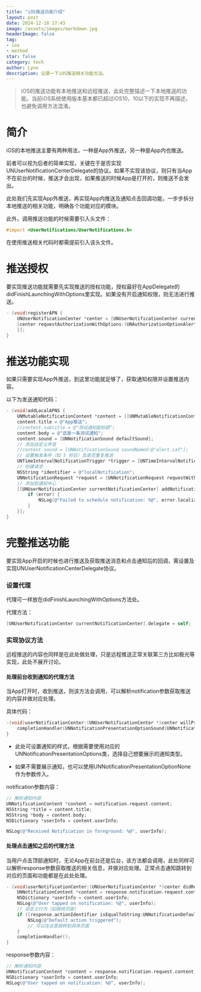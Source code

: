 ```yaml
---
title: "iOS推送功能介绍"
layout: post
date: 2024-12-18 17:43
image: /assets/images/markdown.jpg
headerImage: false
tag:
- ios
- method
star: false
category: tech
author: Lynx
description: 记录一下iOS推送相关功能方法。
---
```


> iOS的推送功能有本地推送和远程推送，此处完整描述一下本地推送的功能。当前iOS系统使用版本基本都已超过iOS10，10以下的实现不再描述，也避免调用方法混淆。



# 简介

iOS的本地推送主要有两种用法，一种是App外推送，另一种是App内也推送。

前者可以视为后者的简单实现，关键在于是否实现UNUserNotificationCenterDelegate的协议。如果不实现该协议，则只有当App不在前台的时候，推送才会出现，如果推送的时候App是打开的，则推送不会发出。

此处我们先实现App外推送，再实现App内推送及通知点击回调功能，一步步拆分本地推送的相关功能，明确各个功能对应的模块。

此外，调用推送功能的时候需要引入头文件：

~~~objective-c
#import <UserNotifications/UserNotifications.h>
~~~

在使用推送相关代码时都需提前引入该头文件。



# 推送授权

要实现推送功能就需要先实现推送的授权功能，授权最好在AppDelegate的didFinishLaunchingWithOptions里实现。如果没有开启通知权限，则无法进行推送。

~~~objective-c
- (void)registerAPN {
    UNUserNotificationCenter *center = [UNUserNotificationCenter currentNotificationCenter];
    [center requestAuthorizationWithOptions:(UNAuthorizationOptionAlert + UNAuthorizationOptionSound) completionHandler:^(BOOL granted, NSError * _Nullable error) {
    }];
}
~~~



# 推送功能实现

如果只需要实现App外推送，到这里功能就足够了，获取通知权限并设置推送内容。

以下为发送通知代码：

~~~objective-c
- (void)addLocalAPNS {
    UNMutableNotificationContent *content = [[UNMutableNotificationContent alloc] init];
    content.title = @"App推送";
    //content.subtitle = @"测试通知副标题";
    content.body = @"这是一条测试通知";
    content.sound = [UNNotificationSound defaultSound];
    // 添加自定义声音
    //content.sound = [UNNotificationSound soundNamed:@"alert.caf"];
    // 设置触发条件（如 5 秒后）及是否重复推送
    UNTimeIntervalNotificationTrigger *trigger = [UNTimeIntervalNotificationTrigger triggerWithTimeInterval:5 repeats:NO];
    // 创建请求
    NSString *identifier = @"localNotification";
    UNNotificationRequest *request = [UNNotificationRequest requestWithIdentifier:identifier content:content trigger:trigger];
    // 添加到通知中心
    [[UNUserNotificationCenter currentNotificationCenter] addNotificationRequest:request withCompletionHandler:^(NSError * _Nullable error) {
        if (error) {
            NSLog(@"Failed to schedule notification: %@", error.localizedDescription);
        }
    }];
}
~~~



# 完整推送功能

要实现App开启的时候也进行推送及获取推送消息和点击通知后的回调，需设置及实现UNUserNotificationCenterDelegate协议。

### 设置代理

代理可一样放在didFinishLaunchingWithOptions方法处。

代理方法：

~~~objective-c
[UNUserNotificationCenter currentNotificationCenter].delegate = self;
~~~



### 实现协议方法

远程推送的内容也同样是在此处做处理，只是远程推送正常关联第三方比如极光等实现，此处不展开讨论。

#### 处理前台收到通知的代理方法

当App打开时，收到推送，则该方法会调用，可以解析notification参数获取推送的内容并做对应处理。

具体代码：

~~~objective-c
-(void)userNotificationCenter:(UNUserNotificationCenter *)center willPresentNotification:(UNNotification *)notification withCompletionHandler:(void (^)(UNNotificationPresentationOptions))completionHandler {
    completionHandler(UNNotificationPresentationOptionSound|UNNotificationPresentationOptionBadge|UNNotificationPresentationOptionAlert);
}
~~~

- 此处可设置通知的样式，根据需要使用对应的UNNotificationPresentationOptions类，选择自己想要展示的通知类型。

- 如果不需要展示通知，也可以使用UNNotificationPresentationOptionNone作为参数传入。

notification参数内容：

~~~objective-c
// 解析通知内容
UNNotificationContent *content = notification.request.content;
NSString *title = content.title;
NSString *body = content.body;
NSDictionary *userInfo = content.userInfo;

NSLog(@"Received Notification in foreground: %@", userInfo);
~~~



#### 处理点击通知之后的代理方法

当用户点击顶部通知时，无论App在前台还是后台，该方法都会调用，此处同样可以解析response参数获取推送的相关信息，并做对应处理。正常点击通知跳转到对应的页面和功能都是在此处处理。

~~~objective-c
- (void)userNotificationCenter:(UNUserNotificationCenter *)center didReceiveNotificationResponse:(UNNotificationResponse *)response withCompletionHandler:(void (^)(void))completionHandler {
    UNNotificationContent *content = response.notification.request.content;
    NSDictionary *userInfo = content.userInfo;
    NSLog(@"User tapped on notification: %@", userInfo);
    // 自定义行为（如跳转页面）
    if ([response.actionIdentifier isEqualToString:UNNotificationDefaultActionIdentifier]) {
        NSLog(@"Default action triggered");
        // 可以在这里跳转到具体页面
    }
    completionHandler();
}
~~~

response参数内容：

~~~objective-c
// 解析通知内容
UNNotificationContent *content = response.notification.request.content;
NSDictionary *userInfo = content.userInfo;
NSLog(@"User tapped on notification: %@", userInfo);
~~~


